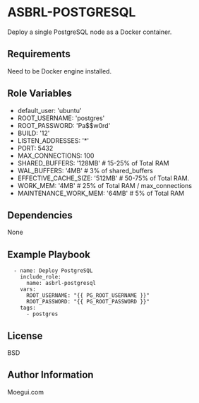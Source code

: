 ASBRL-POSTGRESQL
=========

Deploy a single PostgreSQL node as a Docker container.

Requirements
------------

Need to be Docker engine installed.

Role Variables
--------------

- default_user: 'ubuntu'
- ROOT_USERNAME: 'postgres'
- ROOT_PASSWORD: 'Pa$$w0rd'
- BUILD: '12'
- LISTEN_ADDRESSES: '*'
- PORT: 5432
- MAX_CONNECTIONS: 100
- SHARED_BUFFERS: '128MB' # 15-25% of Total RAM
- WAL_BUFFERS: '4MB' # 3% of shared_buffers
- EFFECTIVE_CACHE_SIZE: '512MB' # 50-75% of Total RAM.
- WORK_MEM: '4MB' # 25% of Total RAM / max_connections
- MAINTENANCE_WORK_MEM: '64MB' # 5% of Total RAM

Dependencies
------------

None

Example Playbook
----------------

      - name: Deploy PostgreSQL
        include_role:
          name: asbrl-postgresql
        vars:
          ROOT_USERNAME: "{{ PG_ROOT_USERNAME }}"
          ROOT_PASSWORD: "{{ PG_ROOT_PASSWORD }}"
        tags:
          - postgres

License
-------

BSD

Author Information
------------------

Moegui.com